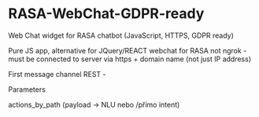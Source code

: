 # RASA-WebChat-GDPR-ready
Web Chat widget for RASA chatbot (JavaScript, HTTPS, GDPR ready)

Pure JS app, alternative for JQuery/REACT webchat for RASA
not ngrok - must be connected to server via https + domain name (not just IP address)

First message 
channel REST -

Parameters

actions_by_path (payload -> NLU nebo /přímo intent)
